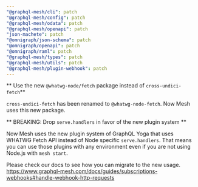 ```yaml
---
"@graphql-mesh/cli": patch
"@graphql-mesh/config": patch
"@graphql-mesh/odata": patch
"@graphql-mesh/openapi": patch
"json-machete": patch
"@omnigraph/json-schema": patch
"@omnigraph/openapi": patch
"@omnigraph/raml": patch
"@graphql-mesh/types": patch
"@graphql-mesh/utils": patch
"@graphql-mesh/plugin-webhook": patch
---
```


** Use the new `@whatwg-node/fetch` package instead of `cross-undici-fetch`**

`cross-undici-fetch` has been renamed to `@whatwg-node-fetch`. Now Mesh uses this new package.

** BREAKING: Drop `serve.handlers` in favor of the new plugin system **

Now Mesh uses the new plugin system of GraphQL Yoga that uses WHATWG Fetch API instead of Node specific `serve.handlers`. That means you can use those plugins with any environment even if you are not using Node.js with `mesh start`.

Please check our docs to see how you can migrate to the new usage.
https://www.graphql-mesh.com/docs/guides/subscriptions-webhooks#handle-webhook-http-requests



